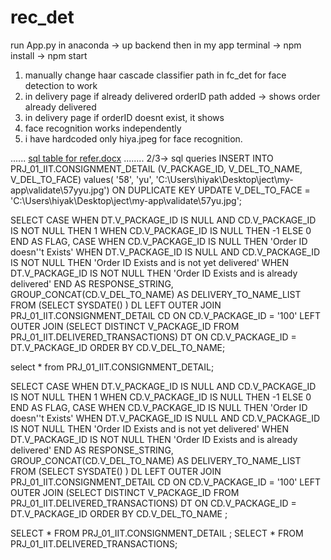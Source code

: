 # rec_det
run App.py in anaconda -> up backend
then in my app terminal -> npm install -> npm start

1. manually change haar cascade classifier path in fc_det for face detection to work
2. in delivery page if already delivered orderID path added -> shows order already delivered
3. in delivery page if orderID doesnt exist, it shows
4. face recognition works independently
5. i have hardcoded only hiya.jpeg for face recognition.

......
[sql table for refer.docx](https://github.com/anobashode/rec_det/files/8794179/sql.table.for.refer.docx)
........
2/3-> sql queries
INSERT INTO PRJ_01_IIT.CONSIGNMENT_DETAIL (V_PACKAGE_ID, V_DEL_TO_NAME, V_DEL_TO_FACE) values( '58', 'yu', 'C:\Users\hiyak\Desktop\ject\my-app\validate\57yyu.jpg') ON DUPLICATE KEY UPDATE V_DEL_TO_FACE = 'C:\Users\hiyak\Desktop\ject\my-app\validate\57yu.jpg';

SELECT CASE WHEN DT.V_PACKAGE_ID IS NULL AND CD.V_PACKAGE_ID IS NOT NULL THEN 1 WHEN CD.V_PACKAGE_ID IS NULL THEN -1 ELSE 0 END AS FLAG, CASE WHEN CD.V_PACKAGE_ID IS NULL THEN 'Order ID doesn''t Exists' WHEN DT.V_PACKAGE_ID IS NULL AND CD.V_PACKAGE_ID IS NOT NULL THEN 'Order ID Exists and is not yet delivered' WHEN DT.V_PACKAGE_ID IS NOT NULL THEN 'Order ID Exists and is already delivered' END AS RESPONSE_STRING, GROUP_CONCAT(CD.V_DEL_TO_NAME) AS DELIVERY_TO_NAME_LIST FROM (SELECT SYSDATE() ) DL LEFT OUTER JOIN PRJ_01_IIT.CONSIGNMENT_DETAIL CD ON CD.V_PACKAGE_ID = '100' LEFT OUTER JOIN (SELECT DISTINCT V_PACKAGE_ID FROM PRJ_01_IIT.DELIVERED_TRANSACTIONS) DT ON CD.V_PACKAGE_ID = DT.V_PACKAGE_ID ORDER BY CD.V_DEL_TO_NAME;

select * from PRJ_01_IIT.CONSIGNMENT_DETAIL;

SELECT CASE WHEN DT.V_PACKAGE_ID IS NULL AND CD.V_PACKAGE_ID IS NOT NULL THEN 1 WHEN CD.V_PACKAGE_ID IS NULL THEN -1 ELSE 0 END AS FLAG, CASE WHEN CD.V_PACKAGE_ID IS NULL THEN 'Order ID doesn''t Exists' WHEN DT.V_PACKAGE_ID IS NULL AND CD.V_PACKAGE_ID IS NOT NULL THEN 'Order ID Exists and is not yet delivered' WHEN DT.V_PACKAGE_ID IS NOT NULL THEN 'Order ID Exists and is already delivered' END AS RESPONSE_STRING, GROUP_CONCAT(CD.V_DEL_TO_NAME) AS DELIVERY_TO_NAME_LIST FROM (SELECT SYSDATE() ) DL LEFT OUTER JOIN PRJ_01_IIT.CONSIGNMENT_DETAIL CD ON CD.V_PACKAGE_ID = '100' LEFT OUTER JOIN (SELECT DISTINCT V_PACKAGE_ID FROM PRJ_01_IIT.DELIVERED_TRANSACTIONS) DT ON CD.V_PACKAGE_ID = DT.V_PACKAGE_ID ORDER BY CD.V_DEL_TO_NAME
;

SELECT * FROM PRJ_01_IIT.CONSIGNMENT_DETAIL ;
SELECT * FROM PRJ_01_IIT.DELIVERED_TRANSACTIONS;
